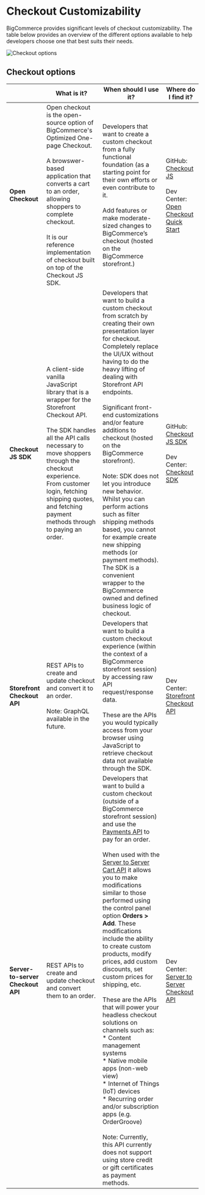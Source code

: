 # Checkout Customizability

BigCommerce provides significant levels of checkout customizability. The table below provides an overview of the different options available to help developers choose one that best suits their needs.

![Checkout options]()

## Checkout options

| | What is it? | When should I use it? | Where do I find it? |
|-|-|-|-|
|**Open Checkout**| Open checkout is the open-source option of BigCommerce's Optimized One-page Checkout.<br/><br/> A browswer-based application that converts a cart to an order, allowing shoppers to complete checkout.<br/><br/> It is our reference implementation of checkout built on top of the Checkout JS SDK. | Developers that want to create a custom checkout from a fully functional foundation (as a starting point for their own efforts or even contribute to it.<br/> <br/>Add features or make moderate-sized changes to BigCommerce’s checkout (hosted on the BigCommerce storefront.) | GitHub: [Checkout JS](https://github.com/bigcommerce/checkout-js)<br/><br/> Dev Center: [Open Checkout Quick Start](https://developer.bigcommerce.com/stencil-docs/customizing-checkout/open-checkout-quick-start)
|**Checkout JS SDK**| A client-side vanilla JavaScript library that is a wrapper for the Storefront Checkout API.<br/><br/> The SDK handles all the API calls necessary to move shoppers through the checkout experience. From customer login, fetching shipping quotes, and fetching payment methods through to paying an order.| Developers that want to build a custom checkout from scratch by creating their own presentation layer for checkout. Completely replace the UI/UX without having to do the heavy lifting of dealing with Storefront API endpoints.<br/><br/> Significant front-end customizations and/or feature additions to checkout (hosted on the BigCommerce storefront).<br/><br/> Note: SDK does not let you introduce new behavior. Whilst you can perform actions such as filter shipping methods based, you cannot for example create new shipping methods (or payment methods). The SDK is a convenient wrapper to the BigCommerce owned and defined business logic of checkout.| GitHub: [Checkout JS SDK](https://github.com/bigcommerce/checkout-js)<br/><br/> Dev Center: [Checkout SDK](https://developer.bigcommerce.com/stencil-docs/customizing-checkout/checkout-sdk#storefront-cart-and-checkout)|
| **Storefront Checkout API** | REST APIs to create and update checkout and convert it to an order. <br/><br/> Note: GraphQL available in the future. | Developers that want to build a custom checkout experience (within the context of a BigCommerce storefront session) by accessing raw API request/response data.<br/><br/> These are the APIs you would typically access from your browser using JavaScript to retrieve checkout data not available through the SDK. | Dev Center: [Storefront Checkout API](https://developer.bigcommerce.com/api-reference/storefront/checkouts)|
| **Server-to-server Checkout API** | REST APIs to create and update checkout and convert them to an order. | Developers that want to build a custom checkout (outside of a BigCommerce storefront session) and use the [Payments API](https://developer.bigcommerce.com/api-reference/store-management/payment-processing) to pay for an order.<br/><br/> When used with the [Server to Server Cart API](https://developer.bigcommerce.com/api-reference/store-management/carts) it allows you to make modifications similar to those performed using the control panel option **Orders > Add**. These modifications include the ability to create custom products, modify prices, add custom discounts, set custom prices for shipping, etc.<br/><br/> These are the APIs that will power your headless checkout solutions on channels such as: <br/>* Content management systems<br/> * Native mobile apps (non-web view)<br/> * Internet of Things (IoT) devices<br/> * Recurring order and/or subscription apps (e.g. OrderGroove)<br/><br/> Note: Currently, this API currently does not support using store credit or gift certificates as payment methods. | Dev Center: [Server to Server Checkout API](https://developer.bigcommerce.com/api-reference/store-management/checkouts) |


